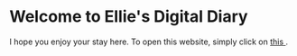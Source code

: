 # Welcome to Ellie's Digital Diary
I hope you enjoy your stay here. 
To open this website, simply click on [this
](https://ellie-feng.github.io/elliesdigitaldiary/).

